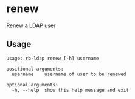 # renew

Renew a LDAP user

## Usage

```
usage: rb-ldap renew [-h] username

positional arguments:
  username    username of user to be renewed

optional arguments:
  -h, --help  show this help message and exit

```
